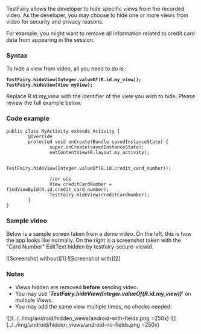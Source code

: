 
TestFairy allows the developer to hide specific views from the recorded video. As the developer, you may choose to hide one or more views from video for security and privacy reasons.

For example, you might want to remove all information related to credit card data from appearing in the session.

### Syntax

To hide a view from video, all you need to do is :

**`TestFairy.hideView(Integer.valueOf(R.id.my_view));`**
**`TestFairy.hideView(View myView);`**

Replace *R.id.my_view* with the identifier of the view you wish to hide. Please review the full example below.

### Code example
```
public class MyActivity extends Activity {
        @Override
        protected void onCreate(Bundle savedInstanceState) {
                super.onCreate(savedInstanceState);
                setContentView(R.layout.my_activity);

                TestFairy.hideView(Integer.valueOf(R.id.credit_card_number));
                
                //or use 
                View creditCardNumber = findViewById(R.id.credit_card_number);
                TestFairy.hideView(creditCardNumber);
        }
}
```

### Sample video

Below is a sample screen taken from a demo video. On the left, this is how the app looks like normally. On the right is a screenshot taken with the "Card Number" EditText hidden by testfairy-secure-viewid.

![Screenshot without][1] ![Screenshot with][2] 

### Notes

* Views hidden are removed **before** sending video.
* You may use '***TestFairy.hideView(Integer.valueOf(R.id.my_view))***' on multiple Views.
* You may add the same view multiple times, no checks needed.

![](../../img/android/hidden_views/android-with-fields.png =250x)
![](../../img/android/hidden_views/android-no-fields.png =250x)

